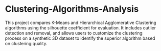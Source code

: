 # Clustering-Algorithms-Analysis
This project compares K-Means and Hierarchical Agglomerative Clustering algorithms using the silhouette coefficient for evaluation. It includes outlier detection and removal, and allows users to customize the clustering process on a synthetic 3D dataset to identify the superior algorithm based on clustering quality.
